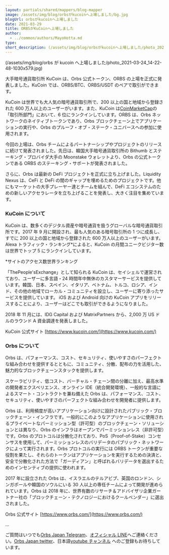 ```yaml
---
layout: partials/shared/mappers/blog-mapper
image: /assets/img/blog/orbsがkucoinへ上場しました/bg.jpg
blogUrl: orbsがkucoinへ上場しました
date: 2021-03-29
title: ORBSがKuCoinへ上場しました
author:
  - ../common/authors/MayoHotta.md
type:
short_description: (/assets/img/blog/orbsがkucoinへ上場しました/photo_2021-03-24_14-22-48-1030x579.jpg)
---
```


(/assets/img/blog/orbs が kucoin へ上場しました/photo_2021-03-24_14-22-48-1030x579.jpg)

大手暗号通貨取引所 KuCoin は、Orbs 公式トークン、ORBS の上場を正式に発表しました。KuCoin では、ORBS/BTC、ORBS/USDT のペアで取引ができます。

KuCoin は世界でも大人気の暗号通貨取引所で、200 以上の国と地域から登録された 600 万人以上のユーザーがいます。また、KuCoin は[CoinMarketCap](https://coinmarketcap.com/rankings/exchanges/)の「取引所部門」において、6 位にランクインしています。ORBS は、Orbs ネットワークのネイティブトークンであり、Orbs ブロックチェーン上でアプリケーションの実行や、Orbs のプルーフ・オブ・ステーク・ユニバースへの参加に使用されます。

今回の上場は、Orbs チームによるパートナーシップやプロジェクトのリリースに続けて発表されました。先日は、韓国大手暗号通貨取引所の Bithumb とステーキング・プロバイダ大手の Moonstake ウォレットより、Orbs の公式トークンである ORBS のステーキング・サポートが発表されました。

さらに、Orbs は最新の DeFi プロジェクトを正式に立ち上げました。Liquidity Nexus は、CeFi と DeFi の間のギャップを埋めるためのプロジェクトです。他にもマーケットの大手プレーヤー達とチームを組んで、DeFi エコシステムのための新しいアクセラレータを立ち上げることを発表し、大きく注目を集めています。

### KuCoin について

KuCoin は、数多くのデジタル資産や暗号通貨を扱うグローバルな暗号通貨取引所です。2017 年 9 月に開設され、最も人気のある暗号取引所の 1 つに成長し、すでに 200 以上の国と地域から登録された 600 万人以上のユーザーがいます。Alexa トラフィック・ランキング\*によると、KuCoin の月間ユニークビジター数は世界でトップ 5 にランクインしています。

\*サイトのアクセス数世界ランキング

「ThePeople'sExchange」として知られる KuCoin は、セイシェルで運営されており、ユーザーに多言語・24 時間年中無休のカスタマーサービスを提供しています。韓国、日本、スペイン、イタリア、ベトナム、トルコ、ロシア、インド、その他の地域でローカル・コミュニティを設立し、ユーザーに寄り添ったサービスを提供しています。 iOS および Android 向けの KuCoin アプリをリリースすることにより、ユーザーはどこでも取引ができるようになりました。

2018 年 11 月には、IDG Capital および MatrixPartners から、2,000 万 US ドルのラウンド A 資金調達を発表しました。

KuCoin 公式サイト [https://www.kucoin.com/](https://www.kucoin.com/)

### Orbs について

Orbs は、パフォーマンス、コスト、セキュリティ、使いやすさのパーフェクトな組み合わせを提供するとともに、コミュニティ、分散、配布の力を活用した、魅力的なブロックチェーンスタックを提供します。

スケーラビリティ、低コスト、バーチャル・チェーン間の分離に加え、最高水準の開発者エクスペリエンス、オンライン IDE（統合開発環境）、一般的な言語によるスマート・コントラクトを兼ね備えた Orbs は、パフォーマンス、コスト、セキュリティ、使いやすさのパーフェクトな組み合わせを開発者に提供します。

Orbs は、利用頻度が高いアプリケーション向けに設計されたパブリック・ブロックチェーン・インフラです。一般的にこのようなアプリケーションに使用されるプライベートなパーミッション型（許可型）のブロックチェーン・ソリューションとは異なり、Orbs のインフラはオープンでパーミッションレス（非許可型）です。Orbs のプロトコルは分散化されており、PoS（Proof-of-Stake）コンセンサスを使用して、パーミッションレスのバリデータのパブリック・ネットワークによって実行されます。Orbs プロトコルの実行には ORBS トークンが重要な役割を果たし、それらのトークンはアプリケーションを実行するための決済と、安全で分散化された方法で「ガーディアン」と呼ばれるバリデータを選出するためのインセンティブの提供に使われます。

2017 年に設立された Orbs は、イスラエルのテルアビブ、英国のロンドン、シンガポールや韓国のソウルにいる 30 人以上の専任チームによって開発が進められています。Orbs は 2018 年に、世界有数のリサーチ＆アドバイザリ企業ガートナー社の「ブロックチェーン・テクノロジーにおけるクールベンダー」に選出されました。

Orbs 公式サイト [https://www.orbs.com/](https://www.orbs.com/)

...

ご質問はいつでも[Orbs Japan Telegram](https://t.me/joinchat/G0HZhBQssmZ05v6sp_G6jg)、[オフィシャル LINE](https://line.me/R/ti/p/%40vrf9558a)へご連絡ください。[Orbs Japan twitter](https://twitter.com/JapanOrbs)、日本語[youtube チャンネル](https://www.youtube.com/channel/UCZePjhX4e6CuAe8v63Li9lg) へのご登録もお待ちしています。
